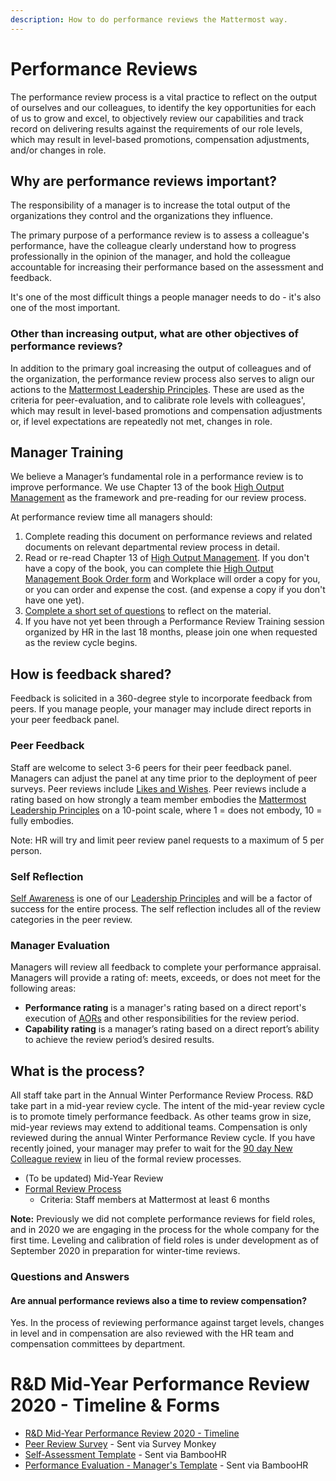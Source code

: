 ```yaml
---
description: How to do performance reviews the Mattermost way.
---
```


# Performance Reviews

The performance review process is a vital practice to reflect on the output of ourselves and our colleagues, to identify the key opportunities for each of us to grow and excel, to objectively review our capabilities and track record on delivering results against the requirements of our role levels, which may result in level-based promotions, compensation adjustments, and/or changes in role.

## Why are performance reviews important?

The responsibility of a manager is to increase the total output of the organizations they control and the organizations they influence.

The primary purpose of a performance review is to assess a colleague's performance, have the colleague clearly understand how to progress professionally in the opinion of the manager, and hold the colleague accountable for increasing their performance based on the assessment and feedback.

It's one of the most difficult things a people manager needs to do - it's also one of the most important.

### Other than increasing output, what are other objectives of performance reviews?

In addition to the primary goal increasing the output of colleagues and of the organization, the performance review process also serves to align our actions to the [Mattermost Leadership Principles](../../../../company/about-mattermost/#leadership-principles). These are used as the criteria for peer-evaluation, and to calibrate role levels with colleagues', which may result in level-based promotions and compensation adjustments or, if level expectations are repeatedly not met, changes in role.

## Manager Training 

We believe a Manager’s fundamental role in a performance review is to improve performance. We use Chapter 13 of the book [High Output Management](https://www.amazon.com/High-Output-Management-Andrew-Grove-ebook/dp/B015VACHOK) as the framework and pre-reading for our review process.

At performance review time all managers should:

1. Complete reading this document on performance reviews and related documents on relevant departmental review process in detail.
2. Read or re-read Chapter 13 of [High Output Management](https://www.amazon.com/High-Output-Management-Andrew-Grove-ebook/dp/B015VACHOK). If you don't have a copy of the book, you can complete thie [High Output Management Book Order form](https://forms.gle/J2Aio3Lv1eK74ob3A) and Workplace will order a copy for you, or you can order and expense the cost. (and expense a copy if you don't have one yet).
3. [Complete a short set of questions](https://forms.gle/uG8VvFGcpSfQMdvz6) to reflect on the material.
4. If you have not yet been through a Performance Review Training session organized by HR in the last 18 months, please join one when requested as the review cycle begins.

## How is feedback shared?

Feedback is solicited in a 360-degree style to incorporate feedback from peers. If you manage people, your manager may include direct reports in your peer feedback panel.

### Peer Feedback 

Staff are welcome to select 3-6 peers for their peer feedback panel. Managers can adjust the panel at any time prior to the deployment of peer surveys. 
Peer reviews include [Likes and Wishes](https://handbook.mattermost.com/company/about-mattermost/mindsets#likes-and-wishes). Peer reviews include a rating based on how strongly a team member embodies the [Mattermost Leadership Principles](https://handbook.mattermost.com/company/about-mattermost#leadership-principles) on a 10-point scale, where 1 = does not embody, 10 = fully embodies.

Note: HR will try and limit peer review panel requests to a maximum of 5 per person.

### Self Reflection

[Self Awareness](https://handbook.mattermost.com/company/about-mattermost#leadership-principles) is one of our [Leadership Principles](https://handbook.mattermost.com/company/about-mattermost#leadership-principles) and will be a factor of success for the entire process. The self reflection includes all of the review categories in the peer review.

### Manager Evaluation

Managers will review all feedback to complete your performance appraisal. Managers will provide a rating of: meets, exceeds, or does not meet for the following areas:
 - **Performance rating** is a manager's rating based on a direct report's execution of [AORs](https://handbook.mattermost.com/operations/operations/areas-of-responsibility) and other responsibilities for the review period.
 - **Capability rating** is a manager’s rating based on a direct report’s ability to achieve the review period’s desired results.

## What is the process?

All staff take part in the Annual Winter Performance Review Process. R&D take part in a mid-year review cycle. The intent of the mid-year review cycle is to promote timely performance feedback. As other teams grow in size, mid-year reviews may extend to additional teams. Compensation is only reviewed during the annual Winter Performance Review cycle. If you have recently joined, your manager may prefer to wait for the [90 day New Colleague review](https://handbook.mattermost.com/contributors/onboarding#new-colleague-90-day-feedback-process) in lieu of the formal review processes.

* (To be updated) Mid-Year Review
* [Formal Review Process](https://handbook.mattermost.com/operations/people/performance-reviews-50/formal-review-process)
  * Criteria: Staff members at Mattermost at least 6 months

**Note:** Previously we did not complete performance reviews for field roles, and in 2020 we are engaging in the process for the whole company for the first time. Leveling and calibration of field roles is under development as of September 2020 in preparation for winter-time reviews.

### Questions and Answers

#### Are annual performance reviews also a time to review compensation?

Yes. In the process of reviewing performance against target levels, changes in level and in compensation are also reviewed with the HR team and compensation committees by department.

# R&D Mid-Year Performance Review 2020 - Timeline & Forms

* [R&D Mid-Year Performance Review 2020 - Timeline](https://handbook.mattermost.com/operations/workplace/people/performance-reviews-50/midyear-performance-review-timeline-2020)
* [Peer Review Survey](https://www.surveymonkey.com/r/3GJPBYH) - Sent via Survey Monkey
* [Self-Assessment Template](https://drive.google.com/drive/u/0/folders/1qfgm6zfu5paP1j80CWHjEb3s0kHQi-rd) - Sent via BambooHR
* [Performance Evaluation - Manager's Template](https://drive.google.com/drive/u/0/folders/1qfgm6zfu5paP1j80CWHjEb3s0kHQi-rd) - Sent via BambooHR
